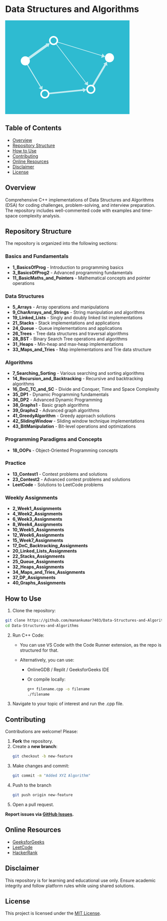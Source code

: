 # Data Structures and Algorithms

![DSA Animation](./animation.gif)

## Table of Contents

- [Overview](#overview)
- [Repository Structure](#repository-structure)
- [How to Use](#how-to-use)
- [Contributing](#contributing)
- [Online Resources](#online-resources)
- [Disclaimer](#disclaimer)
- [License](#license)

## Overview

Comprehensive C++ implementations of Data Structures and Algorithms (DSA) for coding challenges, problem-solving, and interview preparation. The repository includes well-commented code with examples and time-space complexity analysis.

## Repository Structure

The repository is organized into the following sections:

### Basics and Fundamentals
- **1_BasicsOfProg** - Introduction to programming basics
- **3_BasicsOfProg2** - Advanced programming fundamentals
- **11_BasicMaths_and_Pointers** - Mathematical concepts and pointer operations

### Data Structures
- **5_Arrays** - Array operations and manipulations
- **9_CharArrays_and_Strings** - String manipulation and algorithms
- **19_Linked_Lists** - Singly and doubly linked list implementations
- **21_Stacks** - Stack implementations and applications
- **24_Queue** - Queue implementations and applications
- **26_Trees** - Tree data structures and traversal algorithms
- **28_BST** - Binary Search Tree operations and algorithms
- **31_Heaps** - Min-heap and max-heap implementations
- **33_Maps_and_Tries** - Map implementations and Trie data structure

### Algorithms
- **7_Searching_Sorting** - Various searching and sorting algorithms
- **14_Recursion_and_Backtracking** - Recursive and backtracking algorithms
- **16_DnC_TC_and_SC** - Divide and Conquer, Time and Space Complexity
- **35_DP1** - Dynamic Programming fundamentals
- **36_DP2** - Advanced Dynamic Programming
- **38_Graphs1** - Basic graph algorithms
- **39_Graphs2** - Advanced graph algorithms
- **41_GreedyAlgorithm** - Greedy approach solutions
- **42_SlidingWindow** - Sliding window technique implementations
- **43_BitManipulation** - Bit-level operations and optimizations

### Programming Paradigms and Concepts
- **18_OOPs** - Object-Oriented Programming concepts

### Practice
- **13_Contest1** - Contest problems and solutions
- **23_Contest2** - Advanced contest problems and solutions
- **LeetCode** - Solutions to LeetCode problems

### Weekly Assignments
- **2_Week1_Assignments**
- **4_Week2_Assignments**
- **6_Week3_Assignments**
- **8_Week4_Assignments**
- **10_Week5_Assignments**
- **12_Week6_Assignments**
- **15_Week7_Assignments**
- **17_DnC_Backtracking_Assignments**
- **20_Linked_Lists_Assignments**
- **22_Stacks_Assignments**
- **25_Queue_Assignments**
- **32_Heaps_Assignments**
- **34_Maps_and_Tries_Assignments**
- **37_DP_Assignments**
- **40_Graphs_Assignments**

## How to Use

1. Clone the repository:
```bash
git clone https://github.com/manankumar7403/Data-Structures-and-Algorithms.git
cd Data-Structures-and-Algorithms
```

2. Run C++ Code:
    - You can use VS Code with the Code Runner extension, as the repo is structured for that.

    - Alternatively, you can use:

        - OnlineGDB / Replit / GeeksforGeeks IDE

        - Or compile locally:
            ```bash
            g++ filename.cpp -o filename
            ./filename
            ```

3. Navigate to your topic of interest and run the .cpp file.


## Contributing

Contributions are welcome! Please:
1. **Fork** the repository.
2. Create a **new branch**:  
   ```bash
   git checkout -b new-feature
   ```
3. Make changes and commit:
   ```bash
   git commit -m "Added XYZ Algorithm"
   ```
4. Push to the branch
   ```bash
   git push origin new-feature
   ```
5. Open a pull request.

**Report issues via [GitHub Issues](https://github.com/manankumar7403/Data-Structures-and-Algorithms/issues).**


## Online Resources
- [GeeksforGeeks](https://www.geeksforgeeks.org/)
- [LeetCode](https://leetcode.com/)
- [HackerRank](https://www.hackerrank.com/)


## Disclaimer

This repository is for learning and educational use only. Ensure academic integrity and follow platform rules while using shared solutions.

## License

This project is licensed under the [MIT License](LICENSE.txt).